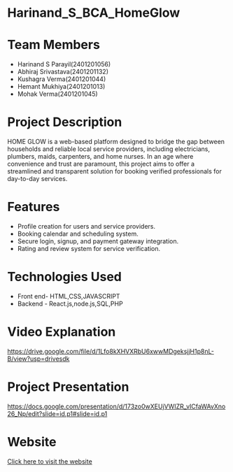 # Harinand_S_BCA_HomeGlow

# Team Members
- Harinand S Parayil(2401201056)
- Abhiraj Srivastava(2401201132)
- Kushagra Verma(2401201044)
- Hemant Mukhiya(2401201013)
- Mohak Verma(2401201045)

# Project Description
HOME GLOW is a web-based platform designed to bridge the gap between households and reliable local service providers, including electricians, plumbers, maids, carpenters, and home nurses. In an age where convenience and trust are paramount, this project aims to offer a streamlined and transparent solution for booking verified professionals for day-to-day services.

# Features
- Profile creation for users and service providers.
- Booking calendar and scheduling system.
- Secure login, signup, and payment gateway integration.
- Rating and review system for service verification.

# Technologies Used
- Front end- HTML,CSS,JAVASCRIPT
- Backend - React.js,node.js,SQL,PHP

# Video Explanation
https://drive.google.com/file/d/1Lfo8kXHVXRbU6xwwMDgeksjjH1p8nL-B/view?usp=drivesdk 

# Project Presentation
https://docs.google.com/presentation/d/173zo0wXEUjVWIZR_vICfaWAvXno26_Np/edit?slide=id.p1#slide=id.p1

# Website
[Click here to visit the website](https://github.com/Harinand07/Harinand_S_BCA_HomeGlow/edit/main/README.md)

